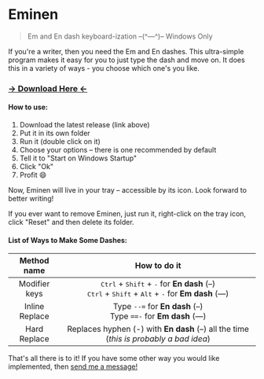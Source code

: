 # Eminen

> Em and En dash keyboard-ization –(^—^)–
> Windows Only

If you're a writer, then you need the Em and En dashes. This ultra-simple program makes it easy for you to just type the dash and move on. It does this in a variety of ways - you choose which one's you like.

### [&rarr; Download Here &larr;](https://github.com/cemrajc/eminen/releases/latest)

#### How to use:

1. Download the latest release (link above)
1. Put it in its own folder
1. Run it (double click on it)
1. Choose your options – there is one recommended by default
1. Tell it to "Start on Windows Startup"
1. Click "Ok"
1. Profit :smile:

Now, Eminen will live in your tray – accessible by its icon. Look forward to better writing!

If you ever want to remove Eminen, just run it, right-click on the tray icon, click "Reset" and then delete its folder.

#### List of Ways to Make Some Dashes:

| Method name    | How to do it |
| :---------:    | :----------: |
| Modifier keys  |  <kbd>Ctrl</kbd> + <kbd>Shift</kbd> + <kbd>-</kbd> for **En dash** (–) <br> <kbd>Ctrl</kbd> + <kbd>Shift</kbd> + <kbd>Alt</kbd> + <kbd>-</kbd> for **Em dash** (—) |
| Inline Replace |  Type `--=` for **En dash** (–) <br> Type `==-` for **Em dash** (—) |
| Hard Replace   |  Replaces hyphen (-) with **En dash** (–) all the time (*this is probably a bad idea*) |

That's all there is to it! If you have some other way you would like implemented, then [send me a message!](cemrajc+eminen@gmail.com)